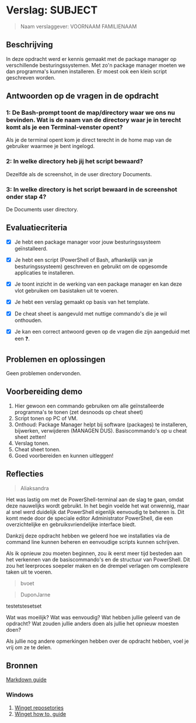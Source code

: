 # Verslag: SUBJECT

> Naam verslaggever: VOORNAAM FAMILIENAAM

## Beschrijving

In deze opdracht werd er kennis gemaakt met de package manager op verschillende besturingssystemen. Met zo'n package manager moeten we dan programma's kunnen installeren. Er moest ook een klein script geschreven worden.

## Antwoorden op de vragen in de opdracht


### 1: De Bash-prompt toont de map/directory waar we ons nu bevinden. Wat is de naam van de directory waar je in terecht komt als je een Terminal-venster opent?
Als je de terminal opent kom je direct terecht in de home map van de gebruiker waarmee je bent ingelogd.

### 2: In welke directory heb jij het script bewaard?
Dezelfde als de screenshot, in de user directory Documents.

### 3: In welke directory is het script bewaard in de screenshot onder stap 4?
De Documents user directory.

## Evaluatiecriteria

- [x] Je hebt een package manager voor jouw besturingssysteem geïnstalleerd.
- [x] Je hebt een script (PowerShell of Bash, afhankelijk van je besturingssysteem) geschreven en gebruikt om de opgesomde applicaties te installeren.
- [x] Je toont inzicht in de werking van een package manager en kan deze vlot gebruiken om basistaken uit te voeren.
- [x] Je hebt een verslag gemaakt op basis van het template.
- [x] De cheat sheet is aangevuld met nuttige commando's die je wil onthouden.
- [x] Je kan een correct antwoord geven op de vragen die zijn aangeduid met een ❓.


## Problemen en oplossingen

Geen problemen ondervonden.

## Voorbereiding demo

1) Hier gewoon een commando gebruiken om alle geïnstalleerde programma's te tonen (zet desnoods op cheat sheet)
2) Script tonen op PC of VM.
3) Onthoud: Package Manager helpt bij software (packages) te installeren, bijwerken, verwijderen (MANAGEN DUS). Basiscommando's op u cheat sheet zetten!
4) Verslag tonen.
5) Cheat sheet tonen.
6) Goed voorbereiden en kunnen uitleggen!

## Reflecties
> Aliaksandra

Het was lastig om met de PowerShell-terminal aan de slag te gaan, omdat deze nauwelijks wordt gebruikt. In het begin voelde het wat onwennig, maar al snel werd duidelijk dat PowerShell eigenlijk eenvoudig te beheren is. Dit komt mede door de speciale editor Administrator PowerShell, die een overzichtelijke en gebruiksvriendelijke interface biedt.

Dankzij deze opdracht hebben we geleerd hoe we installaties via de command line kunnen beheren en eenvoudige scripts kunnen schrijven. 

Als ik opnieuw zou moeten beginnen, zou ik eerst meer tijd besteden aan het verkennen van de basiscommando's en de structuur van PowerShell. Dit zou het leerproces soepeler maken en de drempel verlagen om complexere taken uit te voeren.

> bvoet

> DuponJarne

testetstesetset

Wat was moeilijk? Wat was eenvoudig? Wat hebben jullie geleerd van de opdracht? Wat zouden jullie anders doen als jullie het opnieuw moesten doen?

Als jullie nog andere opmerkingen hebben over de opdracht hebben, voel je vrij om ze te delen.

## Bronnen
[Markdown guide](https://www.markdownguide.org/basic-syntax/)

### Windows

1. [Winget reposetories](https://winget.run)
2. [Winget how to, guide](https://www.petergirnus.com/blog/how-to-use-windows-package-manager-winget)




